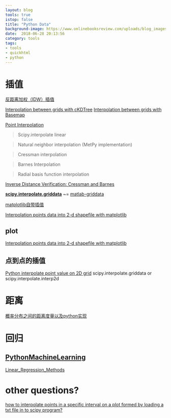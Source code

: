 ```yaml
---
layout: blog
tools: true
istop: false
title: "Python Data"
background-image: https://www.onlinebooksreview.com/uploads/blog_images/2017/11/08_Top+5+Libraries+for+Data+Science+in+Python.jpg
date:  2018-06-28 20:13:56
category: tools
tags:
- tools
- quickhtml
- python
---
```


# 插值

[反距离加权（IDW）插值](https://stackoverflow.com/questions/3104781/inverse-distance-weighted-idw-interpolation-with-python)

[Interpolation between grids with cKDTree](http://earthpy.org/interpolation_between_grids_with_ckdtree.html)
[Interpolation between grids with Basemap](http://earthpy.org/interpolation_between_grids_with_basemap.html)

[Point Interpolation](https://unidata.github.io/MetPy/latest/examples/gridding/Point_Interpolation.html#sphx-glr-examples-gridding-point-interpolation-py)

> Scipy.interpolate linear

> Natural neighbor interpolation (MetPy implementation)

> Cressman interpolation

> Barnes Interpolation

> Radial basis function interpolation 

[Inverse Distance Verification: Cressman and Barnes](https://unidata.github.io/MetPy/latest/examples/gridding/Inverse_Distance_Verification.html)

**[scipy.interpolate.griddata](https://docs.scipy.org/doc/scipy/reference/generated/scipy.interpolate.griddata.html)** ~= [matlab-griddata](https://ww2.mathworks.cn/help/matlab/ref/griddata.html)

[matplotlib自带插值](https://matplotlib.org/examples/pylab_examples/griddata_demo.html)

[Interpolation points data into 2-d shapefile with matplotlib](https://stackoverflow.com/questions/41315583/interpolation-points-data-into-2-d-shapefile-with-matplotlib)

## plot

[Interpolation points data into 2-d shapefile with matplotlib](https://stackoverflow.com/questions/41315583/interpolation-points-data-into-2-d-shapefile-with-matplotlib)

## 点到点的插值

[Python interpolate point value on 2D grid](https://stackoverflow.com/questions/42504987/python-interpolate-point-value-on-2d-grid)  scipy.interpolate.griddata or scipy.interpolate.interp2d

# 距离

[概率分布之间的距离度量以及python实现](https://www.cnblogs.com/wt869054461/p/7156397.html)

# 回归

## **[PythonMachineLearning](https://github.com/tirthajyoti/PythonMachineLearning)**

[Linear_Regression_Methods](https://github.com/tirthajyoti/PythonMachineLearning/blob/master/Linear_Regression_Methods.ipynb)

# other questions?

[how to interpolate points in a specific interval on a plot formed by loading a txt file in to scipy program?](https://stackoverflow.com/questions/16070219/how-to-interpolate-points-in-a-specific-interval-on-a-plot-formed-by-loading-a-t)
